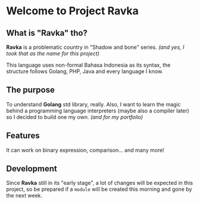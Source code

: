 # Welcome to Project Ravka #

## What is "Ravka" tho?

**Ravka** is a problematic country in "Shadow and bone" series. _(and yes, I took that as the name for this project)_

This language uses non-formal Bahasa Indonesia as its syntax, the structure follows Golang, PHP, Java and every
language I know.

## The purpose

To understand **Golang** std library, really. Also, I want to learn the magic behind a programming language
interpreters (maybe also a compiler later) so I decided to build one my own. _(and for my portfolio)_

## Features

It can work on binary expression, comparison... and many more!

## Development

Since **Ravka** still in its "early stage", a lot of changes will be expected in this project, so be prepared if a
`module` will be created this morning and gone by the next week.